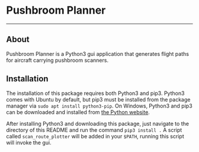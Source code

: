 # Pushbroom Planner
-------------------------

## About
Pushbroom Planner is a Python3 gui application that generates flight paths
 for aircraft carrying pushbroom scanners. 
## Installation
The installation of this package requires both Python3 and pip3. Python3 comes 
with Ubuntu by default, but pip3 must be installed from the package manager 
via `sudo apt install python3-pip`. On Windows, Python3 and pip3 can be 
downloaded and installed from [the Python website](https://www.python.org/).


After installing Python3 and downloading this package, just navigate to the
directory of this README and run the command `pip3 install .` A script called
`scan_route_plotter` will be added in your `$PATH`, running this script will
invoke the gui.
